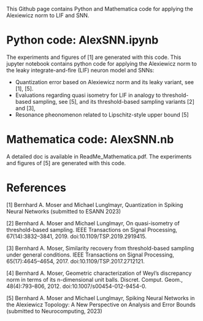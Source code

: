 This Github page contains Python and Mathematica code for applying the Alexiewicz norm to LIF and SNN.

# Python code: AlexSNN.ipynb
The experiments and figures of [1] are generated with this code. 
This jupyter notebook contains python code for applying the Alexiewicz norm to the leaky integrate-and-fire (LIF) neuron model and SNNs:
* Quantization error based on Alexiewicz norm and its leaky variant, see [1], [5].
* Evaluations regarding quasi isometry for LIF in analogy to threshold-based sampling, see [5], and its threshold-based sampling variants [2] and [3], 
* Resonance pheonomenon related to Lipschitz-style upper bound [5]

# Mathematica code: AlexSNN.nb
A detailed doc is available in ReadMe_Mathematica.pdf. The experiments and figures of [5] are generated with this code.

# References
[1] Bernhard A. Moser and Michael Lunglmayr, Quantization in Spiking Neural Networks (submitted to ESANN 2023)

[2] Bernhard A. Moser and Michael Lunglmayr, On quasi-isometry of threshold-based sampling. IEEE Transactions on Signal Processing, 67(14):3832–3841, 2019. doi:10.1109/TSP.2019.2919415. 

[3] Bernhard A. Moser, Similarity recovery from threshold-based sampling under general conditions. IEEE Transactions on Signal Processing, 65(17):4645–4654, 2017. doi:10.1109/TSP.2017.2712121.

[4] Bernhard A. Moser, Geometric characterization of Weyl’s discrepancy norm in terms of its n-dimensional unit balls. Discret. Comput. Geom., 48(4):793–806, 2012. doi:10.1007/s00454-012-9454-0. 

[5] Bernhard A. Moser and Michael Lunglmayr, Spiking Neural Networks in the Alexiewicz Topology: A New Perspective on Analysis and Error Bounds (submitted to Neurocomputing, 2023)
